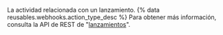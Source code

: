 La actividad relacionada con un lanzamiento. {% data reusables.webhooks.action_type_desc %} Para obtener más información, consulta la API de REST de "[lanzamientos](/rest/reference/repos#releases)".
